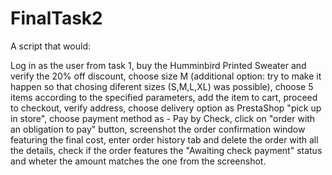 # FinalTask2

A script that would:

Log in as the user from task 1,
buy the Humminbird Printed Sweater and verify the 20% off discount,
choose size M (additional option: try to make it happen so that chosing diferent sizes (S,M,L,XL) was possible),
choose 5 items according to the specified parameters,
add the item to cart,
proceed to checkout,
verify address,
choose delivery option as PrestaShop "pick up in store",
choose payment method as - Pay by Check,
click on  "order with an obligation to pay" button,
screenshot the order confirmation window featuring the final cost,
enter order history tab and delete the order with all the details,
check if the order features the "Awaiting check payment" status and wheter the amount matches the one from the screenshot.
